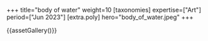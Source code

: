 +++
title="body of water"
weight=10
[taxonomies]
expertise=["Art"]
period=["Jun 2023"]
[extra.poly]
hero="body_of_water.jpeg"
+++

{{assetGallery()}}